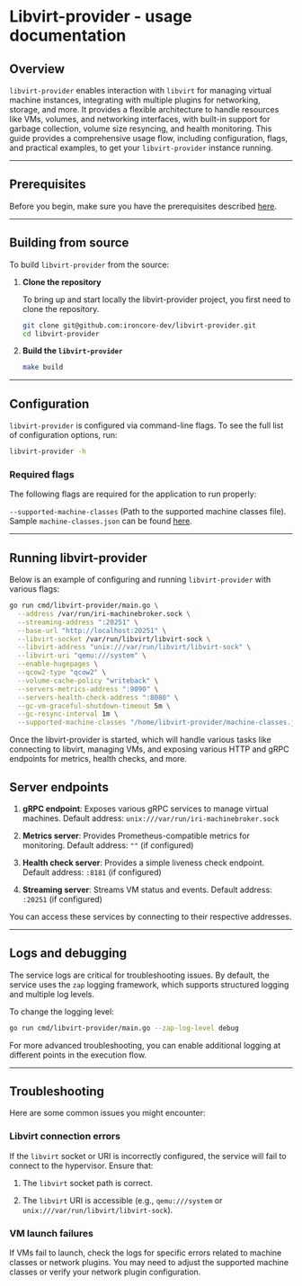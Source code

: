 # Libvirt-provider - usage documentation

## Overview

`libvirt-provider` enables interaction with `libvirt` for managing virtual machine instances, integrating with multiple plugins for networking, storage, and more. It provides a flexible architecture to handle resources like VMs, volumes, and networking interfaces, with built-in support for garbage collection, volume size resyncing, and health monitoring.
This guide provides a comprehensive usage flow, including configuration, flags, and practical examples, to get your `libvirt-provider` instance running.

---

## Prerequisites

Before you begin, make sure you have the prerequisites described [here](development/dev_setup.md#prerequisites).

---

## Building from source

To build `libvirt-provider` from the source:

1. **Clone the repository**

    To bring up and start locally the libvirt-provider project, you first need to clone the repository.

    ```bash
    git clone git@github.com:ironcore-dev/libvirt-provider.git
    cd libvirt-provider
    ```

1. **Build the `libvirt-provider`**

    ```bash
    make build
    ```

---

## Configuration

`libvirt-provider` is configured via command-line flags. To see the full list of configuration options, run:

```bash
libvirt-provider -h
```

### Required flags

The following flags are required for the application to run properly:

`--supported-machine-classes` (Path to the supported machine classes file). Sample `machine-classes.json` can be found [here](../config/development/machineclasses.json).

---

## Running libvirt-provider

Below is an example of configuring and running `libvirt-provider` with various flags:

```bash
go run cmd/libvirt-provider/main.go \
  --address /var/run/iri-machinebroker.sock \
  --streaming-address ":20251" \
  --base-url "http://localhost:20251" \
  --libvirt-socket /var/run/libvirt/libvirt-sock \
  --libvirt-address "unix:///var/run/libvirt/libvirt-sock" \
  --libvirt-uri "qemu:///system" \
  --enable-hugepages \
  --qcow2-type "qcow2" \
  --volume-cache-policy "writeback" \
  --servers-metrics-address ":9090" \
  --servers-health-check-address ":8080" \
  --gc-vm-graceful-shutdown-timeout 5m \
  --gc-resync-interval 1m \
  --supported-machine-classes "/home/libvirt-provider/machine-classes.json"
```

Once the libvirt-provider is started, which will handle various tasks like connecting to libvirt, managing VMs, and exposing various HTTP and gRPC endpoints for metrics, health checks, and more.

## Server endpoints

1. **gRPC endpoint**: Exposes various gRPC services to manage virtual machines.
Default address: `unix:///var/run/iri-machinebroker.sock`

1. **Metrics server**: Provides Prometheus-compatible metrics for monitoring.
Default address: `""` (if configured)

1. **Health check server**: Provides a simple liveness check endpoint.
Default address: `:8181` (if configured)

1. **Streaming server**: Streams VM status and events.
Default address: `:20251` (if configured)

You can access these services by connecting to their respective addresses.

---

## Logs and debugging

The service logs are critical for troubleshooting issues. By default, the service uses the `zap` logging framework, which supports structured logging and multiple log levels.

To change the logging level:

```bash
go run cmd/libvirt-provider/main.go --zap-log-level debug
```

For more advanced troubleshooting, you can enable additional logging at different points in the execution flow.

---

## Troubleshooting

Here are some common issues you might encounter:

### Libvirt connection errors

If the `libvirt` socket or URI is incorrectly configured, the service will fail to connect to the hypervisor. Ensure that:

1. The `libvirt` socket path is correct.

1. The `libvirt` URI is accessible (e.g., `qemu:///system` or `unix:///var/run/libvirt/libvirt-sock`).

### VM launch failures

If VMs fail to launch, check the logs for specific errors related to machine classes or network plugins. You may need to adjust the supported machine classes or verify your network plugin configuration.
